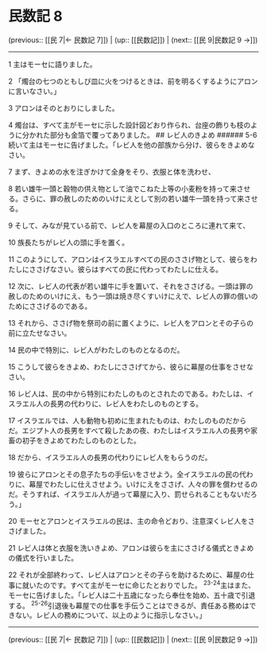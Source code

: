 # 民数記 8

(previous:: [[民 7|← 民数記 7]]) | (up:: [[民数記]]) | (next:: [[民 9|民数記 9 →]])

***




1 
主はモーセに語りました。 



2 
「燭台の七つのともしび皿に火をつけるときは、前を明るくするようにアロンに言いなさい。」 



3 
アロンはそのとおりにしました。 



4 
燭台は、すべて主がモーセに示した設計図どおり作られ、台座の飾りも枝のように分かれた部分も金箔で覆ってありました。 ## レビ人のきよめ ###### 5-6 続いて主はモーセに告げました。「レビ人を他の部族から分け、彼らをきよめなさい。 



7 
まず、きよめの水を注ぎかけて全身をそり、衣服と体を洗わせ、 



8 
若い雄牛一頭と穀物の供え物として油でこねた上等の小麦粉を持って来させる。さらに、罪の赦しのためのいけにえとして別の若い雄牛一頭を持って来させる。 



9 
そして、みなが見ている前で、レビ人を幕屋の入口のところに連れて来て、 



10 
族長たちがレビ人の頭に手を置く。 



11 
このようにして、アロンはイスラエルすべての民のささげ物として、彼らをわたしにささげなさい。彼らはすべての民に代わってわたしに仕える。 



12 
次に、レビ人の代表が若い雄牛に手を置いて、それをささげる。一頭は罪の赦しのためのいけにえ、もう一頭は焼き尽くすいけにえで、レビ人の罪の償いのためにささげるのである。 



13 
それから、ささげ物を祭司の前に置くように、レビ人をアロンとその子らの前に立たせなさい。 



14 
民の中で特別に、レビ人がわたしのものとなるのだ。 



15 
こうして彼らをきよめ、わたしにささげてから、彼らに幕屋の仕事をさせなさい。 



16 
レビ人は、民の中から特別にわたしのものとされたのである。わたしは、イスラエル人の長男の代わりに、レビ人をわたしのものとする。 



17 
イスラエルでは、人も動物も初めに生まれたものは、わたしのものだからだ。エジプト人の長男をすべて殺したあの夜、わたしはイスラエル人の長男や家畜の初子をきよめてわたしのものとした。 



18 
だから、イスラエル人の長男の代わりにレビ人をもらうのだ。 



19 
彼らにアロンとその息子たちの手伝いをさせよう。全イスラエルの民の代わりに、幕屋でわたしに仕えさせよう。いけにえをささげ、人々の罪を償わせるのだ。そうすれば、イスラエル人が過って幕屋に入り、罰せられることもないだろう。」 



20 
モーセとアロンとイスラエルの民は、主の命令どおり、注意深くレビ人をささげました。 



21 
レビ人は体と衣服を洗いきよめ、アロンは彼らを主にささげる儀式ときよめの儀式を行いました。 



22 
それが全部終わって、レビ人はアロンとその子らを助けるために、幕屋の仕事に就いたのです。すべて主がモーセに命じたとおりでした。 <sup class="versenum">23-24</sup>主はまた、モーセに告げました。「レビ人は二十五歳になったら奉仕を始め、五十歳で引退する。 <sup class="versenum">25-26</sup>引退後も幕屋での仕事を手伝うことはできるが、責任ある務めはできない。レビ人の務めについて、以上のように指示しなさい。」

***

(previous:: [[民 7|← 民数記 7]]) | (up:: [[民数記]]) | (next:: [[民 9|民数記 9 →]])
